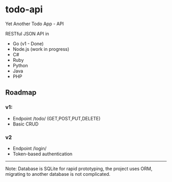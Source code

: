 # todo-api
Yet Another Todo App - API

RESTful JSON API in

* Go (v1 - Done)
* Node.js (work in progress)
* C#
* Ruby
* Python
* Java
* PHP

## Roadmap

### v1:

* Endpoint /todo/ (GET,POST,PUT,DELETE)
* Basic CRUD

### v2

* Endpoint /login/
* Token-based authentication

***

Note: Database is SQLite for rapid prototyping, the project uses ORM, migrating to another database is not complicated.
